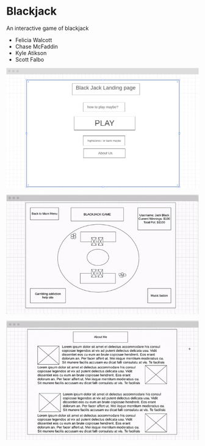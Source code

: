 # Blackjack
An interactive game of blackjack

+ Felicia Walcott
+ Chase McFaddin
+ Kyle Atikson
+ Scott Falbo

![land-page](./images/wireframe-03.jpg)

![game-screen](./images/wireframe-02.jpg)

![about-me](./images/wireframe-01.jpg)
